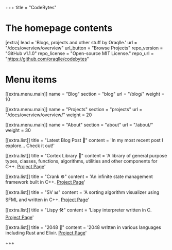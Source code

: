 +++
title = "CodeBytes"


# The homepage contents
[extra]
lead = 'Blogs, projects and other stuff by Oraqlle.'
url = "/docs/overview/overview"
url_button = "Browse Projects"
repo_version = "GitHub v1.1.0"
repo_license = "Open-source MIT License."
repo_url = "https://github.com/oraqlle/codebytes"

# Menu items

[[extra.menu.main]]
name = "Blog"
section = "blog"
url = "/blog/"
weight = 10

[[extra.menu.main]]
name = "Projects"
section = "projects"
url = "/docs/overview/overview/"
weight = 20

[[extra.menu.main]]
name = "About"
section = "about"
url = "/about/"
weight = 30

[[extra.list]]
title = "Latest Blog Post 📖"
content = 'In my most recent post I explore... Check it out!'

[[extra.list]]
title = "Cortex Library 🚀"
content = 'A library of general purpose types, classes, functions, algorithms, utilities and other components for C++. <a href="https://codebytes.netlify.app/docs/projects/cortexlib/">Project Page</a>'

[[extra.list]]
title = "Crank ⚙️"
content = 'An infinite state management framework built in C++. <a href="https://codebytes.netlify.app/docs/projects/crank/">Project Page</a>'

[[extra.list]]
title = "SV 📊"
content = 'A sorting algorithm visualizer using SFML and written in C++. <a href="https://codebytes.netlify.app/docs/projects/sv">Project Page</a>'

[[extra.list]]
title = "Lispy 🛠️"
content = 'Lispy interpreter written in C. <a href="https://codebytes.netlify.app/docs/projects/lispy-c">Project Page</a>'

[[extra.list]]
title = "2048 🧮"
content = '2048 written in various languages including Rust and Elixir. <a href="https://codebytes.netlify.app/docs/projects/2048">Project Page</a>'

+++
